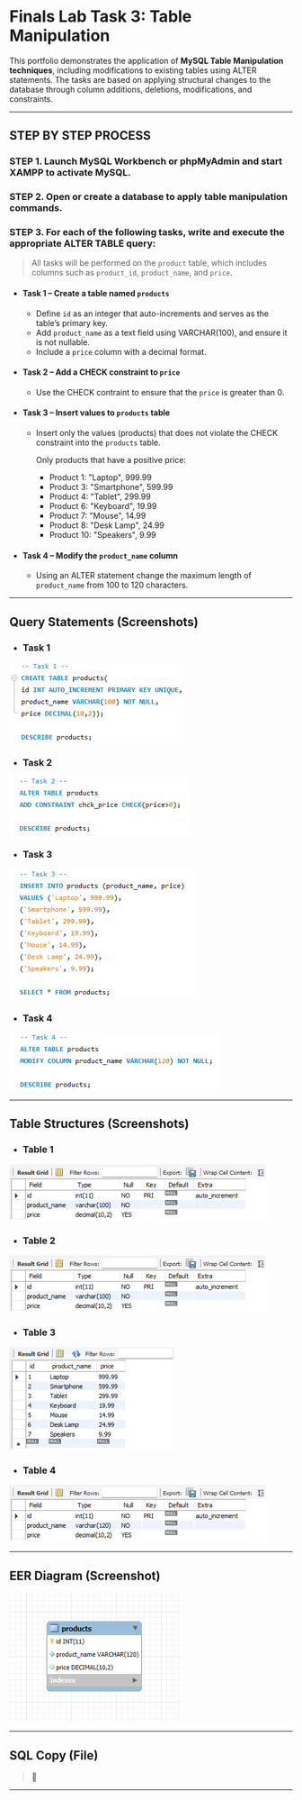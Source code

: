 # Finals Lab Task 3: Table Manipulation
This portfolio demonstrates the application of **MySQL Table Manipulation techniques**, including modifications to existing tables using ALTER statements. The tasks are based on applying structural changes to the database through column additions, deletions, modifications, and constraints.

---

## STEP BY STEP PROCESS

### STEP 1. Launch MySQL Workbench or phpMyAdmin and start XAMPP to activate MySQL.

### STEP 2. Open or create a database to apply table manipulation commands.

### STEP 3. For each of the following tasks, write and execute the appropriate ALTER TABLE query:

> All tasks will be performed on the `product` table, which includes columns such as `product_id`, `product_name`, and `price`.

- #### Task 1 – Create a table named `products`
  - Define `id` as an integer that auto-increments and serves as the table’s primary key.
  - Add `product_name` as a text field using VARCHAR(100), and ensure it is not nullable.
  - Include a `price` column with a decimal format.

- #### Task 2 – Add a CHECK constraint to `price`
  - Use the CHECK contraint to ensure that the `price` is greater than 0.
    
- #### Task 3 – Insert values to `products` table
  - Insert only the values (products) that does not violate the CHECK constraint into the `products` table.
  
    Only products that have a positive price:
    - Product 1: "Laptop", 999.99
    - Product 3: "Smartphone", 599.99
    - Product 4: "Tablet", 299.99
    - Product 6: "Keyboard", 19.99
    - Product 7: "Mouse", 14.99
    - Product 8: "Desk Lamp", 24.99
    - Product 10: "Speakers", 9.99
    
- #### Task 4 – Modify the `product_name` column 
  - Using an ALTER statement change the maximum length of `product_name` from 100 to 120 characters. 

---

## Query Statements (Screenshots)
- ### Task 1
![screenshot](images/FLT3(T1).png)
- ### Task 2
![screenshot](images/FLT3(T2).png)
- ### Task 3
![screenshot](images/FLT3(T3).png)
- ### Task 4
![screenshot](images/FLT3(T4).png)

---

## Table Structures (Screenshots)
- ### Table 1
![screenshot](images/FLT3(tbl1).png)
- ### Table 2
![screenshot](images/FLT3(tbl1).png)
- ### Table 3
![screenshot](images/FLT3(tbl3).png)
- ### Table 4
![screenshot](images/FLT3(tbl4).png)

---

## EER Diagram (Screenshot)
![screenshot](images/FLT3(EER_Diagram).png)

---

## SQL Copy (File)
> 📂 

---


